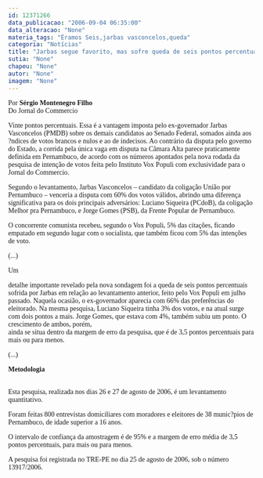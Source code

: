 ```yaml
---
id: 12371266
data_publicacao: "2006-09-04 06:35:00"
data_alteracao: "None"
materia_tags: "Éramos Seis,jarbas vasconcelos,queda"
categoria: "Notícias"
title: "Jarbas segue favorito, mas sofre queda de seis pontos percentuais"
sutia: "None"
chapeu: "None"
autor: "None"
imagem: "None"
---
```

<p><P><FONT face=Verdana>Por <B>Sérgio Montenegro Filho<BR></B>Do Jornal do Commercio</P></p>
<p><P>Vinte pontos percentuais. Essa é a vantagem imposta pelo ex-governador Jarbas Vasconcelos (PMDB) sobre os demais candidatos ao Senado Federal, somados ainda aos ?ndices de votos brancos e nulos e ao de indecisos. Ao contrário da disputa pelo governo do Estado, a corrida pela única vaga em disputa na Câmara Alta parece praticamente definida em Pernambuco, de acordo com os números apontados pela nova rodada da pesquisa de intenção de votos feita pelo Instituto Vox Populi com exclusividade para o Jornal do Commercio.</P></p>
<p><P>Segundo o levantamento, Jarbas Vasconcelos – candidato da coligação União por Pernambuco – venceria a disputa com 60% dos votos válidos, abrindo uma diferença significativa para os dois principais adversários: Luciano Siqueira (PCdoB), da coligação Melhor pra Pernambuco, e Jorge Gomes (PSB), da Frente Popular de Pernambuco. </P></p>
<p><P>O concorrente comunista recebeu, segundo o Vox Populi, 5% das citações, ficando empatado em segundo lugar com o socialista, que também ficou com 5% das intenções de voto.</P></p>
<p><P>(...)</P></p>
<p><P>Um</p>
<p> detalhe importante revelado pela nova sondagem foi a queda de seis pontos percentuais sofrida por Jarbas em relação ao levantamento anterior, feito pelo Vox Populi em julho passado. Naquela ocasião, o ex-governador aparecia com 66% das preferências do eleitorado. Na mesma pesquisa, Luciano Siqueira tinha 3% dos votos, e na atual surge com dois pontos a mais. Jorge Gomes, que estava com 4%, também subiu um ponto. O crescimento de ambos, porém,<BR>ainda se situa dentro da margem de erro da pesquisa, que é de 3,5 pontos percentuais para mais ou para menos.</P></p>
<p><P>(...)</P><B></p>
<p><P>Metodologia</P></B></p>
<p><P><BR>Esta pesquisa, realizada nos dias 26 e 27 de agosto de 2006, é um levantamento quantitativo. </P></p>
<p><P>Foram feitas 800 entrevistas domiciliares com moradores e eleitores de 38 munic?pios de Pernambuco, de idade superior a 16 anos. </P></p>
<p><P>O intervalo de confiança da amostragem é de 95% e a margem de erro média de 3,5 pontos percentuais, para mais ou para menos. </P></p>
<p><P>A pesquisa foi registrada no TRE-PE no dia 25 de agosto de 2006, sob o número 13917/2006.</P></FONT><FONT face=Arial size=2></FONT> </p>

